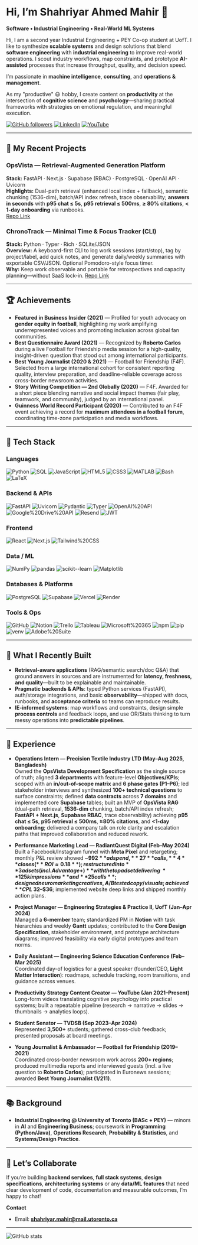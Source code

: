 # Hi, I’m **Shahriyar Ahmed Mahir** 👋  
**Software • Industrial Engineering • Real-World ML Systems**


Hi, I am a second year Industrial Engineering + PEY Co-op student at UofT. I like to synthesize **scalable systems** and design solutions that blend **software engineering** with **industrial engineering** to improve real-world operations. I scout industry workflows, map constraints, and prototype **AI-assisted** processes that increase throughput, quality, and decision speed.

I’m passionate in **machine intelligence**, **consulting**, and **operations & management**. 

As my "productive" 😃 hobby, I create content on **productivity** at the intersection of **cognitive science** and **psychology**—sharing practical frameworks with strategies on emotional regulation, and meaningful execution.

[![GitHub followers](https://img.shields.io/github/followers/mahirvisoredbroom855?label=Follow&style=social)](https://github.com/mahirvisoredbroom855)
[![LinkedIn](https://img.shields.io/badge/LinkedIn-Shahriyar%20Ahmed%20Mahir-0A66C2?style=flat&logo=linkedin)](https://www.linkedin.com/in/shahriyar-ahmed-mahir-b585ba2b6/)
[![YouTube](https://img.shields.io/badge/YouTube-Channel-FF0000?style=flat&logo=youtube)](https://www.youtube.com/@shahriyarahmedmahir)

---


## 🚀 My Recent Projects
### OpsVista — Retrieval-Augmented Generation Platform
**Stack:** FastAPI · Next.js · Supabase (RBAC) · PostgreSQL · OpenAI API · Uvicorn  
**Highlights:** Dual-path retrieval (enhanced local index + fallback), semantic chunking (1536-dim), batch/API index refresh, trace observability; **answers in seconds** with **p95 chat ≤ 5s**, **p95 retrieval ≤ 500ms**, **≥ 80% citations**, **< 1-day onboarding** via runbooks.  
[Repo Link](https://github.com/mahirvisoredbroom855/opsvista-software)

### ChronoTrack — Minimal Time & Focus Tracker (CLI)
**Stack:** Python · Typer · Rich · SQLite/JSON  
**Overview:** A keyboard-first CLI to log work sessions (start/stop), tag by project/label, add quick notes, and generate daily/weekly summaries with exportable CSV/JSON. Optional Pomodoro-style focus timer.  
**Why:** Keep work observable and portable for retrospectives and capacity planning—without SaaS lock-in.
[Repo Link](https://github.com/mahirvisoredbroom855/ChronoTrack)

---

## 🏆 Achievements
- **Featured in Business Insider (2021)** — Profiled for youth advocacy on **gender equity in football**, highlighting my work amplifying underrepresented voices and promoting inclusion across global fan communities.
- **Best Questionnaire Award (2021)** — Recognized by **Roberto Carlos** during a live Football for Friendship media session for a high-quality, insight-driven question that stood out among international participants.
- **Best Young Journalist (2020 & 2021)** — Football for Friendship (F4F). Selected from a large international cohort for consistent reporting quality, interview preparation, and deadline-reliable coverage across cross-border newsroom activities.
- **Story Writing Competition — 2nd Globally (2020)** — F4F. Awarded for a short piece blending narrative and social impact themes (fair play, teamwork, and community), judged by an international panel.
- **Guinness World Record Participant (2020)** — Contributed to an F4F event achieving a record for **maximum attendees in a football forum**, coordinating time-zone participation and media workflows.

---

## 🔧 Tech Stack

### Languages
![Python](https://img.shields.io/badge/Python-3670A0?logo=python&logoColor=white)
![SQL](https://img.shields.io/badge/SQL-336791?logo=postgresql&logoColor=white)
![JavaScript](https://img.shields.io/badge/JavaScript-F7DF1E?logo=javascript&logoColor=black)
![HTML5](https://img.shields.io/badge/HTML5-E34F26?logo=html5&logoColor=white)
![CSS3](https://img.shields.io/badge/CSS3-1572B6?logo=css3&logoColor=white)
![MATLAB](https://img.shields.io/badge/MATLAB-0076A8?logo=mathworks&logoColor=white)
![Bash](https://img.shields.io/badge/Bash-4EAA25?logo=gnubash&logoColor=white)
![LaTeX](https://img.shields.io/badge/LaTeX-008080?logo=latex&logoColor=white)

### Backend & APIs
![FastAPI](https://img.shields.io/badge/FastAPI-009688?logo=fastapi&logoColor=white)
![Uvicorn](https://img.shields.io/badge/Uvicorn-121011?logo=python&logoColor=white)
![Pydantic](https://img.shields.io/badge/Pydantic-ef4444?logo=pydantic&logoColor=white)
![Typer](https://img.shields.io/badge/Typer-3B82F6?logo=python&logoColor=white)
![OpenAI%20API](https://img.shields.io/badge/OpenAI%20API-412991?logo=openai&logoColor=white)
![Google%20Drive%20API](https://img.shields.io/badge/Google%20Drive%20API-34A853?logo=googledrive&logoColor=white)
![Resend](https://img.shields.io/badge/Resend-000000?logo=minutemailer&logoColor=white)
![JWT](https://img.shields.io/badge/JWT-000000?logo=jsonwebtokens&logoColor=white)

### Frontend
![React](https://img.shields.io/badge/React-61DAFB?logo=react&logoColor=black)
![Next.js](https://img.shields.io/badge/Next.js-000000?logo=nextdotjs&logoColor=white)
![Tailwind%20CSS](https://img.shields.io/badge/Tailwind_CSS-38B2AC?logo=tailwindcss&logoColor=white)

### Data / ML
![NumPy](https://img.shields.io/badge/NumPy-013243?logo=numpy&logoColor=white)
![pandas](https://img.shields.io/badge/pandas-150458?logo=pandas&logoColor=white)
![scikit--learn](https://img.shields.io/badge/scikit--learn-F7931E?logo=scikitlearn&logoColor=white)
![Matplotlib](https://img.shields.io/badge/Matplotlib-11557C?logo=plotly&logoColor=white)

### Databases & Platforms
![PostgreSQL](https://img.shields.io/badge/PostgreSQL-336791?logo=postgresql&logoColor=white)
![Supabase](https://img.shields.io/badge/Supabase-3ECF8E?logo=supabase&logoColor=black)
![Vercel](https://img.shields.io/badge/Vercel-000000?logo=vercel&logoColor=white)
![Render](https://img.shields.io/badge/Render-2A2A72?logo=render&logoColor=white)

### Tools & Ops
![GitHub](https://img.shields.io/badge/GitHub-181717?logo=github&logoColor=white)
![Notion](https://img.shields.io/badge/Notion-000000?logo=notion&logoColor=white)
![Trello](https://img.shields.io/badge/Trello-0052CC?logo=trello&logoColor=white)
![Tableau](https://img.shields.io/badge/Tableau-E97627?logo=tableau&logoColor=white)
![Microsoft%20365](https://img.shields.io/badge/Microsoft_365-EB3C00?logo=microsoftoffice&logoColor=white)
![npm](https://img.shields.io/badge/npm-CB3837?logo=npm&logoColor=white)
![pip](https://img.shields.io/badge/pip-3776AB?logo=python&logoColor=white)
![venv](https://img.shields.io/badge/venv-000000?logo=python&logoColor=white)
![Adobe%20Suite](https://img.shields.io/badge/Adobe%20(Ps%2FPr)-FF0000?logo=adobe&logoColor=white)

---

## 🧠 What I Recently Built
- **Retrieval-aware applications** (RAG/semantic search/doc Q&A) that ground answers in sources and are instrumented for **latency, freshness, and quality**—built to be explainable and maintainable.
- **Pragmatic backends & APIs**: typed Python services (FastAPI), auth/storage integrations, and basic **observability**—shipped with docs, runbooks, and **acceptance criteria** so teams can reproduce results.
- **IE-informed systems**: map workflows and constraints, design simple **process controls** and feedback loops, and use OR/Stats thinking to turn messy operations into **predictable pipelines**.


---

## 💼 Experience
- **Operations Intern — Precision Textile Industry LTD (May–Aug 2025, Bangladesh)**  
  Owned the **OpsVista Development Specification** as the single source of truth; aligned **3 departments** with feature-level **Objectives/KPIs**; scoped with an **in/out-of-scope matrix** and **6 phase gates (P1–P6)**; led stakeholder interviews and synthesized **100+ technical questions** to surface constraints; defined **data contracts** across **7 domains** and implemented core **Supabase** tables; built an MVP of **OpsVista RAG** (dual-path retrieval, **1536-dim** chunking, batch/API index refresh; **FastAPI + Next.js**, **Supabase RBAC**, trace observability) achieving **p95 chat ≤ 5s**, **p95 retrieval ≤ 500ms**, **≥80% citations**, and **<1-day onboarding**; delivered a company talk on role clarity and escalation paths that improved collaboration and reduced rework.  

- **Performance Marketing Lead — RadiantQuest Digital (Feb–May 2024)**  
  Built a Facebook/Instagram funnel with **Meta Pixel** and retargeting; monthly P&L review showed ~**$992** ad spend, **27** calls, **4** closes (**ROI ≈ 0.18**); restructured into **3 ad sets (incl. Advantage+)** with the top ad set delivering ~**125k impressions** and **25 calls**; designed neuromarketing creatives, A/B tested copy/visuals; achieved **CPL ~$32–$36**; implemented website deep links and shipped monthly action plans.

- **Project Manager — Engineering Strategies & Practice II, UofT (Jan–Apr 2024)**  
  Managed a **6-member** team; standardized PM in **Notion** with task hierarchies and weekly **Gantt** updates; contributed to the **Core Design Specification**, stakeholder environment, and prototype architecture diagrams; improved feasibility via early digital prototypes and team norms.

- **Daily Assistant — Engineering Science Education Conference (Feb–Mar 2025)**  
  Coordinated day-of logistics for a guest speaker (founder/CEO, **Light Matter Interaction**): roadmaps, schedule tracking, room transitions, and guidance across venues.

- **Productivity Strategy Content Creator — YouTube (Jan 2021–Present)**  
  Long-form videos translating cognitive psychology into practical systems; built a repeatable pipeline (research → narrative → slides → thumbnails → analytics loops).

- **Student Senator — TVDSB (Sep 2023–Apr 2024)**  
  Represented **3,500+** students; gathered cross-club feedback; presented proposals at board meetings.

- **Young Journalist & Ambassador — Football for Friendship (2019–2021)**  
  Coordinated cross-border newsroom work across **200+ regions**; produced multimedia reports and interviewed guests (incl. a live question to **Roberto Carlos**); participated in Euronews sessions; awarded **Best Young Journalist (1/211)**.

---

## 📚 Background
- **Industrial Engineering @ University of Toronto (BASc + PEY)** — minors in **AI** and **Engineering Business**; coursework in **Programming (Python/Java)**, **Operations Research**, **Probability & Statistics**, and **Systems/Design Practice**.  

---

## 🤝 Let’s Collaborate
If you’re building **backend services**, **full stack systems**, **design specifications**, **architecturing systems** or any **data/ML features** that need clear development of code, documentation and measurable outcomes, I’m happy to chat!

**Contact**  
- Email: **shahriyar.mahir@mail.utoronto.ca**  
---

![GitHub stats](https://github-readme-stats.vercel.app/api?username=mahirvisoredbroom855&show_icons=true&theme=transparent)
